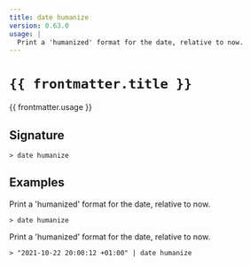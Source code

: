 ```yaml
---
title: date humanize
version: 0.63.0
usage: |
  Print a 'humanized' format for the date, relative to now.
---
```


<script>
  import { usePageFrontmatter } from '@vuepress/client';
  export default { computed: { frontmatter() { return usePageFrontmatter().value; } } }
</script>

# <code>{{ frontmatter.title }}</code>

<div style='white-space: pre-wrap;'>{{ frontmatter.usage }}</div>

## Signature

```> date humanize ```

## Examples

Print a 'humanized' format for the date, relative to now.
```shell
> date humanize
```

Print a 'humanized' format for the date, relative to now.
```shell
> "2021-10-22 20:00:12 +01:00" | date humanize
```
